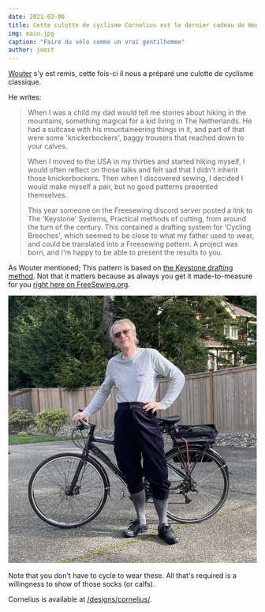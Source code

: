 ```yaml
---
date: 2021-03-06
title: Cette culotte de cyclisme Cornelius est le dernier cadeau de Woutdoor pour nous tous
img: main.jpg
caption: "Faire du vélo comme un vrai gentilhomme"
author: joost
---
```


[Wouter](https://www.instagram.com/wouter.vdub/) s'y est remis, cette fois-ci il nous a préparé une culotte de cyclisme classique.

He writes:

> When I was a child my dad would tell me stories about hiking in the mountains, something magical for a kid living in The Netherlands. He had a suitcase with his mountaineering things in it, and part of that were some 'knickerbockers', baggy trousers that reached down to your calves. 
> 
> When I moved to the USA in my thirties and started hiking myself, I would often reflect on those talks and felt sad that I didn't inherit those knickerbockers. Then when I discovered sewing, I decided I would make myself a pair, but no good patterns presented themselves. 
> 
> This year someone on the Freesewing discord server posted a link to The 'Keystone' Systems, Practical methods of cutting, from around the turn of the century. This contained a drafting system for 'Cycling Breeches', which seemed to be close to what my father used to wear, and could be translated into a Freesewing pattern. A project was born, and I'm happy to be able to present the results to you.

As Wouter mentioned; This pattern is based on [the Keystone drafting method](https://archive.org/details/keystonesystemsc00heck/page/n5/mode/2up). Not that it matters because as always you get it made-to-measure for you [right here on FreeSewing.org](/designs/cornelius/).

![Here's the man himself](wouter.jpg)

Note that you don't have to cycle to wear these. All that's required is a willingness to show of those socks (or calfs).

Cornelius is available at [/designs/cornelius/](/designs/cornelius/).
